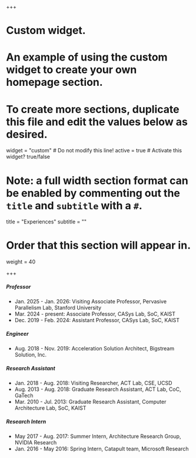 +++
# Custom widget.
# An example of using the custom widget to create your own homepage section.
# To create more sections, duplicate this file and edit the values below as desired.
widget = "custom"  # Do not modify this line!
active = true  # Activate this widget? true/false

# Note: a full width section format can be enabled by commenting out the `title` and `subtitle` with a `#`.
title = "Experiences"
subtitle = ""

# Order that this section will appear in.
weight = 40

+++

#####	Professor	
-	Jan. 2025 - Jan. 2026: Visiting Associate Professor, Pervasive Parallelism Lab, Stanford University
-	Mar. 2024 - present: Associate Professor, CASys Lab, SoC, KAIST
-	Dec. 2019 - Feb. 2024: Assistant Professor, CASys Lab, SoC, KAIST

#####	Engineer
-	Aug. 2018 - Nov. 2019: Acceleration Solution Architect, Bigstream Solution, Inc.

#####	Research Assistant
-	Jan. 2018 - Aug. 2018: Visiting Researcher, ACT Lab, CSE, UCSD
-	Aug. 2013 - Aug. 2018: Graduate Research Assistant, ACT Lab, CoC, GaTech
-	Mar. 2010 - Jul. 2013: Graduate Research Assistant, Computer Architecture Lab, SoC, KAIST

#####	Research Intern
-	May 2017 - Aug. 2017: Summer Intern, Architecture Research Group, NVIDIA Research
-	Jan. 2016 - May 2016: Spring Intern, Catapult team, Microsoft Research

<!-- #####	Teaching Assistant
-	2016.Fall: CS3220 Processor Design
-	2014.Fall: CS3220 Processor Design
- 	2014.Spring: CS8803 ACT (Alternative Computing Technology)
-	2011.Spring: CS211 Digital System and Lab
-	2010.Fall: CS310 Embedded Computer Systems
-->
